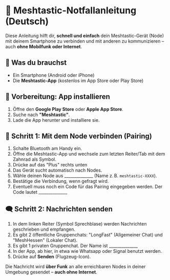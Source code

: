 # 📡 Meshtastic-Notfallanleitung (Deutsch)

Diese Anleitung hilft dir, **schnell und einfach** dein Meshtastic-Gerät (Node) mit deinem Smartphone zu verbinden und mit anderen zu kommunizieren – auch **ohne Mobilfunk oder Internet**.

## 🧾 Was du brauchst

* Ein Smartphone (Android oder iPhone)
* Die **Meshtastic-App** (kostenlos im App Store oder Play Store)


## 🔌 Vorbereitung: App installieren

1. Öffne den **Google Play Store** oder **Apple App Store**.
2. Suche nach **"Meshtastic"**.
3. Lade die App herunter und installiere sie.


## 🔗 Schritt 1: Mit dem Node verbinden (Pairing)

1. Schalte Bluetooth am Handy ein.
2. Öffne die Meshtastic-App und wechsele zum letzten Reiter/Tab mit dem Zahnrad als Symbol.
3. Drücke auf das "Plus" rechts unten
4. Das Gerät sucht automatisch nach Nodes.
5. Wähle deinen Node aus ______________ (Name z. B. `meshtastic-XXXX`).
6. Bestätige die Verbindung, wenn gefragt wird.
7. Eventuell muss noch ein Code für das Pairing eingegeben werden. Der Code lautet ______________


## 🗨️ Schritt 2: Nachrichten senden

1. In dem linken Reiter (Symbol Sprechblase) werden Nachrichten geschrieben und empfangen.
2. Es gibt 2 öffentliche Gruppenchats: "LongFast" (Allgemeiner Chat) und "MeshHessen" (Lokaler Chat).
3. Es gibt 1 privaten Gruppenchat. Der Name ist ______________
4. In der App, ab hier, in etwa wie Whatsapp oder Signal benutzt werden. 
6. Drücke auf **Senden** (Flugzeug-Icon).

Die Nachricht wird **über Funk** an alle erreichbaren Nodes in deiner Umgebung gesendet – **auch ohne Internet**.
